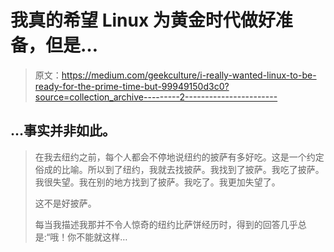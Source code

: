 # 我真的希望 Linux 为黄金时代做好准备，但是…

> 原文：<https://medium.com/geekculture/i-really-wanted-linux-to-be-ready-for-the-prime-time-but-99949150d3c0?source=collection_archive---------2----------------------->

## …事实并非如此。

> 在我去纽约之前，每个人都会不停地说纽约的披萨有多好吃。这是一个约定俗成的比喻。所以到了纽约，我就去找披萨。我找到了披萨。我吃了披萨。我很失望。我在别的地方找到了披萨。我吃了。我更加失望了。
> 
> 这不是好披萨。
> 
> 每当我描述我那并不令人惊奇的纽约比萨饼经历时，得到的回答几乎总是:“哦！你不能就这样…